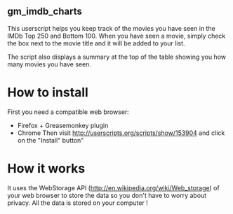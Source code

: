 ## gm_imdb_charts ##

This userscript helps you keep track of the movies you have seen in the IMDb Top 250 and Bottom 100. When you have seen a movie, simply check the box next to the movie title and it will be added to your list.

The script also displays a summary at the top of the table showing you how many movies you have seen.

# How to install #

First you need a compatible web browser:
- Firefox + Greasemonkey plugin
- Chrome
Then visit http://userscripts.org/scripts/show/153904 and click on the "Install" button"

# How it works #
It uses the WebStorage API (http://en.wikipedia.org/wiki/Web_storage) of your web browser to store the data so you don't have to worry about privacy. All the data is stored on your computer !
